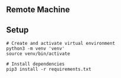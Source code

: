 ## Remote Machine

## Setup
```shell
# Create and activate virtual environment
python3 -m venv 'venv'
source venv/bin/activate

# Install dependencies
pip3 install -r requirements.txt
```